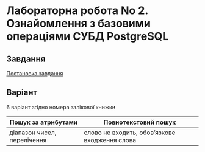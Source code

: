 # Лабораторна робота No 2. Ознайомлення з базовими операціями СУБД PostgreSQL

## Завдання

[Постановка завдання](docs/lab2_bd_part1_2019_2020.pdf)

## Варіант

6 варіант згідно номера залікової книжки

| Пошук за атрибутами | Повнотекстовий пошук |
|---------------------|----------------------|
| діапазон чисел, перелічення | слово не входить, обов’язкове входження слова |
